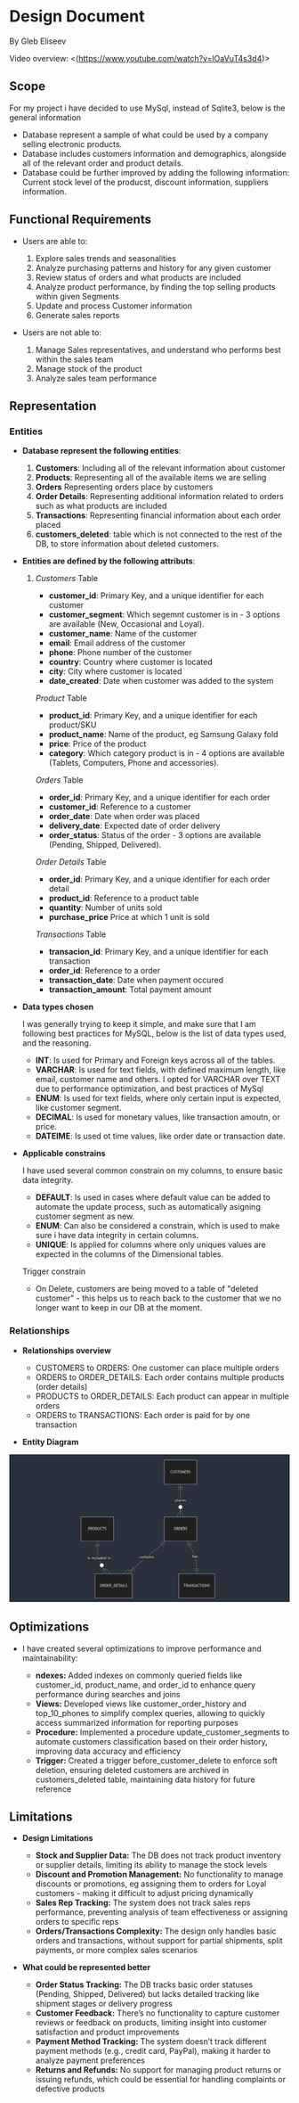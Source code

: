 # Design Document

By Gleb Eliseev

Video overview: <(https://www.youtube.com/watch?v=lOaVuT4s3d4)>

## Scope

For my project i have decided to use MySql, instead of Sqlite3, below is the general information

* Database represent a sample of what could be used by a company selling electronic products.
* Database includes customers information and demographics, alongside all of the relevant order and product details.
* Database could be further improved by adding the following information: Current stock level of the producst, discount information, suppliers information.

## Functional Requirements

* Users are able to:
  1) Explore sales trends and seasonalities
  2) Analyze purchasing patterns and history for any given customer
  3) Review status of orders and what products are included
  4) Analyze product performance, by finding the top selling products within given Segments
  5) Update and process Customer information
  6) Generate sales reports

* Users are not able to:
  1) Manage Sales representatives, and understand who performs best within the sales team
  2) Manage stock of the product
  3) Analyze sales team performance

## Representation

### Entities

* **Database represent the following entities**:

  1) **Customers**: Including all of the relevant information about customer
  2) **Products**: Representing all of the available items we are selling
  3) **Orders** Representing orders place by customers
  4) **Order Details**: Representing additional information related to orders such as what products are included
  5) **Transactions**: Representing financial information about each order placed
  6) **customers_deleted**: table which is not connected to the rest of the DB, to store information about deleted customers.

* **Entities are defined by the following attributs**:

  1) *Customers* Table
     - **customer_id**: Primary Key, and a unique identifier for each customer
     - **customer_segment**: Which segemnt customer is in - 3 options are available (New, Occasional and Loyal).
     - **customer_name**: Name of the customer
     - **email**: Email address of the customer
     - **phone**: Phone number of the customer
     - **country**: Country where customer is located
     - **city**: City where customer is located
     - **date_created**: Date when customer was added to the system

     *Product* Table
     - **product_id**: Primary Key, and a unique identifier for each product/SKU
     - **product_name**: Name of the product, eg Samsung Galaxy fold
     - **price**: Price of the product
     - **category**: Which category product is in - 4 options are available (Tablets, Computers, Phone and accessories).

     *Orders* Table
     - **order_id**: Primary Key, and a unique identifier for each order
     - **customer_id**: Reference to a customer
     - **order_date**: Date when order was placed
     - **delivery_date**: Expected date of order delivery
     - **order_status**: Status of the order - 3 options are available (Pending, Shipped, Delivered).

     *Order Details* Table
     - **order_id**: Primary Key, and a unique identifier for each order detail
     - **product_id**: Reference to a product table
     - **quantity**: Number of units sold
     - **purchase_price** Price at which 1 unit is sold

     *Transactions* Table
     - **transacion_id**: Primary Key, and a unique identifier for each transaction
     - **order_id**: Reference to a order
     - **transaction_date**: Date when payment occured
     - **transaction_amount**: Total payment amount

* **Data types chosen**

    I was generally trying to keep it simple, and make sure that I am following best practices for MySQL, below is the list of data types used, and the reasoning.

    - **INT**: Is used for Primary and Foreign keys across all of the tables.
    - **VARCHAR**: Is used for text fields, with defined maximum length, like email, customer name and others. I opted for VARCHAR over TEXT due to performance optimization, and best practices of MySql
    - **ENUM**: Is used for text fields, where only certain input is expected, like customer segment.
    - **DECIMAL**: Is used for monetary values, like transaction amoutn, or price.
    - **DATEIME**: Is used ot time values, like order date or transaction date.

* **Applicable constrains**

    I have used several common constrain on my columns, to ensure basic data integrity.

    - **DEFAULT**: Is used in cases where default value can be added to automate the update process, such as automatically asigning
      customer segment as new.
    - **ENUM**: Can also be considered a constrain, which is used to make sure i have data integrity in certain columns.
    - **UNIQUE**: Is applied for columns where only uniques values are expected in the columns of the Dimensional tables.

    Trigger constrain

    - On Delete, customers are being moved to a table of "deleted customer" - this helps us to reach back to the customer that we no longer want to keep in our DB at the moment.

### Relationships

*   **Relationships overview**

    - CUSTOMERS to ORDERS: One customer can place multiple orders
    - ORDERS to ORDER_DETAILS: Each order contains multiple products (order details)
    - PRODUCTS to ORDER_DETAILS: Each product can appear in multiple orders
    - ORDERS to TRANSACTIONS: Each order is paid for by one transaction

*   **Entity Diagram**

![Diagram](Diagram.jpg)

## Optimizations

*   I have created several optimizations to improve performance and maintainability:

    - **ndexes:** Added indexes on commonly queried fields like customer_id, product_name, and order_id to enhance query performance during searches and joins
    - **Views:** Developed views like customer_order_history and top_10_phones to simplify complex queries, allowing to quickly access summarized information for reporting purposes
    - **Procedure:** Implemented a procedure update_customer_segments to automate customers classification based on their order history, improving data accuracy and efficiency
    - **Trigger:** Created a trigger before_customer_delete to enforce soft deletion, ensuring deleted customers are archived in customers_deleted table, maintaining data history for future reference

## Limitations

* **Design Limitations**

    - **Stock and Supplier Data:** The DB does not track product inventory or supplier details, limiting its ability to manage the stock levels
    - **Discount and Promotion Management:** No functionality to manage discounts or promotions, eg assigning them to orders for Loyal customers - making it difficult to adjust pricing dynamically
    - **Sales Rep Tracking:** The system does not track sales reps performance, preventing analysis of team effectiveness or assigning orders to specific reps
    - **Orders/Transactions Complexity:** The design only handles basic orders and transactions, without support for partial shipments, split payments, or more complex sales scenarios

* **What could be represented better**

    - **Order Status Tracking:** The DB tracks basic order statuses (Pending, Shipped, Delivered) but lacks detailed tracking like shipment stages or delivery progress
    - **Customer Feedback:** There’s no functionality to capture customer reviews or feedback on products, limiting insight into customer satisfaction and product improvements
    - **Payment Method Tracking:** The system doesn’t track different payment methods (e.g., credit card, PayPal), making it harder to analyze payment preferences
    - **Returns and Refunds:** No support for managing product returns or issuing refunds, which could be essential for handling complaints or defective products
